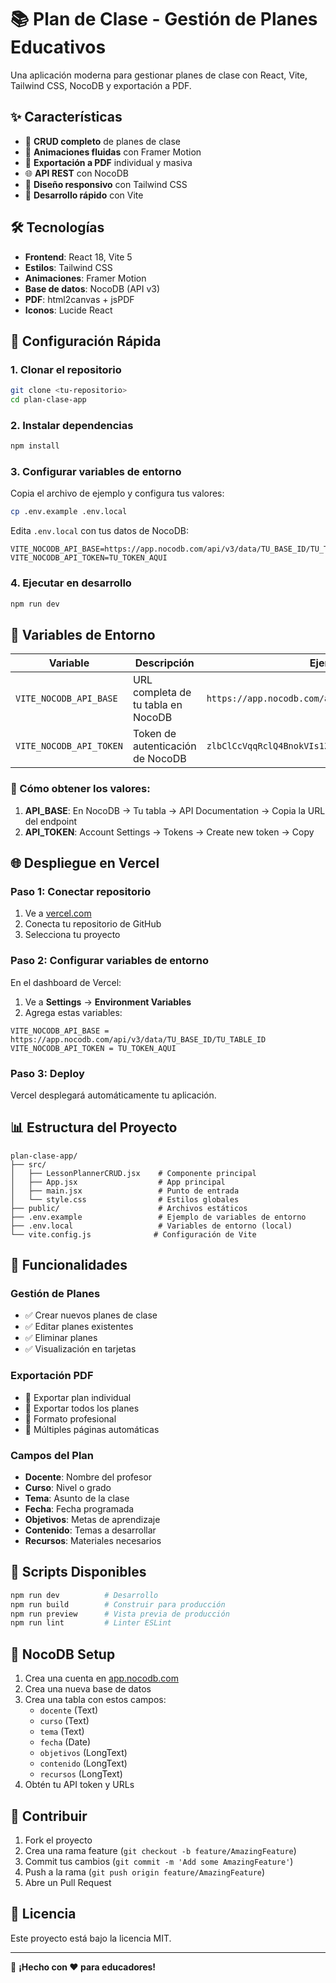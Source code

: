 # 📚 Plan de Clase - Gestión de Planes Educativos

Una aplicación moderna para gestionar planes de clase con React, Vite, Tailwind CSS, NocoDB y exportación a PDF.

## ✨ Características

- 📝 **CRUD completo** de planes de clase
- 🎨 **Animaciones fluidas** con Framer Motion
- 📄 **Exportación a PDF** individual y masiva
- 🌐 **API REST** con NocoDB
- 📱 **Diseño responsivo** con Tailwind CSS
- 🚀 **Desarrollo rápido** con Vite

## 🛠️ Tecnologías

- **Frontend**: React 18, Vite 5
- **Estilos**: Tailwind CSS
- **Animaciones**: Framer Motion
- **Base de datos**: NocoDB (API v3)
- **PDF**: html2canvas + jsPDF
- **Iconos**: Lucide React

## 🚀 Configuración Rápida

### 1. Clonar el repositorio
```bash
git clone <tu-repositorio>
cd plan-clase-app
```

### 2. Instalar dependencias
```bash
npm install
```

### 3. Configurar variables de entorno
Copia el archivo de ejemplo y configura tus valores:
```bash
cp .env.example .env.local
```

Edita `.env.local` con tus datos de NocoDB:
```env
VITE_NOCODB_API_BASE=https://app.nocodb.com/api/v3/data/TU_BASE_ID/TU_TABLE_ID
VITE_NOCODB_API_TOKEN=TU_TOKEN_AQUI
```

### 4. Ejecutar en desarrollo
```bash
npm run dev
```

## 🔧 Variables de Entorno

| Variable | Descripción | Ejemplo |
|----------|-------------|---------|
| `VITE_NOCODB_API_BASE` | URL completa de tu tabla en NocoDB | `https://app.nocodb.com/api/v3/data/abc123/def456` |
| `VITE_NOCODB_API_TOKEN` | Token de autenticación de NocoDB | `zlbClCcVqqRclQ4BnokVIs1Z6IVGFeBm0kRZ4ECv` |

### 📍 Cómo obtener los valores:

1. **API_BASE**: En NocoDB → Tu tabla → API Documentation → Copia la URL del endpoint
2. **API_TOKEN**: Account Settings → Tokens → Create new token → Copy

## 🌐 Despliegue en Vercel

### Paso 1: Conectar repositorio
1. Ve a [vercel.com](https://vercel.com)
2. Conecta tu repositorio de GitHub
3. Selecciona tu proyecto

### Paso 2: Configurar variables de entorno
En el dashboard de Vercel:
1. Ve a **Settings** → **Environment Variables**
2. Agrega estas variables:

```
VITE_NOCODB_API_BASE = https://app.nocodb.com/api/v3/data/TU_BASE_ID/TU_TABLE_ID
VITE_NOCODB_API_TOKEN = TU_TOKEN_AQUI
```

### Paso 3: Deploy
Vercel desplegará automáticamente tu aplicación.

## 📊 Estructura del Proyecto

```
plan-clase-app/
├── src/
│   ├── LessonPlannerCRUD.jsx    # Componente principal
│   ├── App.jsx                  # App principal
│   ├── main.jsx                 # Punto de entrada
│   └── style.css                # Estilos globales
├── public/                      # Archivos estáticos
├── .env.example                 # Ejemplo de variables de entorno
├── .env.local                   # Variables de entorno (local)
└── vite.config.js              # Configuración de Vite
```

## 🎯 Funcionalidades

### Gestión de Planes
- ✅ Crear nuevos planes de clase
- ✅ Editar planes existentes
- ✅ Eliminar planes
- ✅ Visualización en tarjetas

### Exportación PDF
- 📄 Exportar plan individual
- 📄 Exportar todos los planes
- 🎨 Formato profesional
- 📑 Múltiples páginas automáticas

### Campos del Plan
- **Docente**: Nombre del profesor
- **Curso**: Nivel o grado
- **Tema**: Asunto de la clase
- **Fecha**: Fecha programada
- **Objetivos**: Metas de aprendizaje
- **Contenido**: Temas a desarrollar
- **Recursos**: Materiales necesarios

## 🔨 Scripts Disponibles

```bash
npm run dev          # Desarrollo
npm run build        # Construir para producción
npm run preview      # Vista previa de producción
npm run lint         # Linter ESLint
```

## 📝 NocoDB Setup

1. Crea una cuenta en [app.nocodb.com](https://app.nocodb.com)
2. Crea una nueva base de datos
3. Crea una tabla con estos campos:
   - `docente` (Text)
   - `curso` (Text)
   - `tema` (Text)
   - `fecha` (Date)
   - `objetivos` (LongText)
   - `contenido` (LongText)
   - `recursos` (LongText)
4. Obtén tu API token y URLs

## 🤝 Contribuir

1. Fork el proyecto
2. Crea una rama feature (`git checkout -b feature/AmazingFeature`)
3. Commit tus cambios (`git commit -m 'Add some AmazingFeature'`)
4. Push a la rama (`git push origin feature/AmazingFeature`)
5. Abre un Pull Request

## 📄 Licencia

Este proyecto está bajo la licencia MIT.

---

🚀 **¡Hecho con ❤️ para educadores!**
